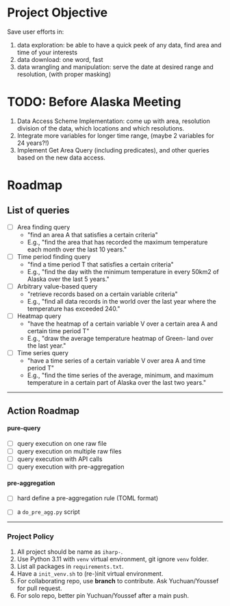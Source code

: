 # Project Objective

Save user efforts in:
1. data exploration: be able to have a quick peek of any data, find area and time of your interests 
2. data download: one word, fast
3. data wrangling and manipulation: serve the date at desired range and resolution, (with proper masking)
# TODO: Before Alaska Meeting
1. Data Access Scheme Implementation: come up with area, resolution division of the data, which locations and which resolutions.
2. Integrate more variables for longer time range, (maybe 2 variables for 24 years?!)
3. Implement Get Area Query (including predicates), and other queries based on the new data access.


# Roadmap

## List of queries
- [ ] Area finding query
  - "find an area A that satisfies a certain criteria"
  - E.g., "find the area that has recorded the maximum temperature each month over the last 10 years."
- [ ] Time period finding query
  - "find a time period T that satisfies a certain criteria"
  - E.g., "find the day with the minimum temperature in every 50km2 of Alaska over the last 5 years."
- [ ] Arbitrary value-based query
  - "retrieve records based on a certain variable criteria"
  - E.g., "find all data records in the world over the last year where the temperature has exceeded 240."
- [ ] Heatmap query
  - "have the heatmap of a certain variable V over a certain area A and certain time period T"
  - E.g., "draw the average temperature heatmap of Green- land over the last year."
- [ ] Time series query
  - "have a time series of a certain variable V over area A and time period T"
  - E.g., "find the time series of the average, minimum, and maximum temperature in a certain part of Alaska over the last two years."

---

## Action Roadmap

#### pure-query
- [ ] query execution on one raw file
- [ ] query execution on multiple raw files
- [ ] query execution with API calls
- [ ] query execution with pre-aggregation

#### pre-aggregation 
- [ ] hard define a pre-aggregation rule (TOML format)
- [ ] a ``do_pre_agg.py`` script


---
### Project Policy
1. All project should be name as ``iharp-``.
2. Use Python 3.11 with ``venv`` virtual environment, git ignore ``venv`` folder. 
3. List all packages in ``requirements.txt``.
4. Have a ``init_venv.sh`` to (re-)init virtual environment.  
5. For collaborating repo, use **branch** to contribute. Ask Yuchuan/Youssef for pull request. 
6. For solo repo, better pin Yuchuan/Youssef after a main push. 
